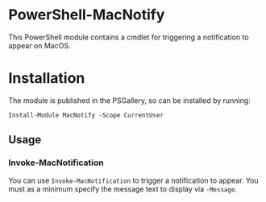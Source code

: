 # PowerShell-MacNotify

This PowerShell module contains a cmdlet for triggering a notification to appear on MacOS.

# Installation

The module is published in the PSGallery, so can be installed by running:

```
Install-Module MacNotify -Scope CurrentUser
```

## Usage

### Invoke-MacNotification

You can use `Invoke-MacNotification` to trigger a notification to appear. You must as a minimum specify the message text to display via `-Message`.
